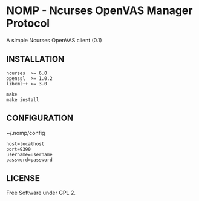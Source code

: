 # NOMP - Ncurses OpenVAS Manager Protocol

A simple Ncurses OpenVAS client (0.1)


## INSTALLATION

```shell
ncurses  >= 6.0
openssl  >= 1.0.2
libxml++ >= 3.0
```
```shell
make
make install
```

## CONFIGURATION

~/.nomp/config

```shell
host=localhost
port=9390
username=username
password=password
```

## LICENSE

Free Software under GPL 2.
